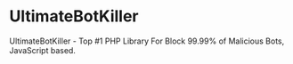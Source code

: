 # UltimateBotKiller
UltimateBotKiller - Top #1 PHP Library For Block 99.99% of Malicious Bots, JavaScript based.
